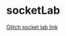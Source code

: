 # socketLab
[Glitch socket lab link](https://glitch.com/edit/#!/join/401d85fe-9c62-4fb4-bd55-e613016321dd)
